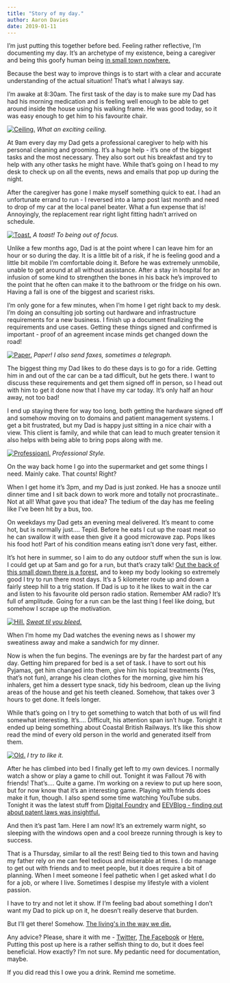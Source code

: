 ```yaml
---
title: "Story of my day."
author: Aaron Davies
date: 2019-01-11
---
```


I’m just putting this together before bed. Feeling rather reflective, I’m documenting my day. It’s an archetype of my existence, being a caregiver and being this goofy human being [in small town nowhere.](https://www.google.co.nz/maps/place/Levin/data=!4m2!3m1!1s0x6d40f3627c967d4d:0x500ef6143a2d9d0?ved=2ahUKEwjP4bj2oOPfAhWGYisKHRQUCaEQ8gEwDnoECAkQCA)

Because the best way to improve things is to start with a clear and accurate understanding of the actual situation! That’s what I always say.

I’m awake at 8:30am. The first task of the day is to make sure my Dad has had his morning medication and is feeling well enough to be able to get around inside the house using his walking frame. He was good today, so it was easy enough to get him to his favourite chair.

[![Ceiling.](../../media/images/blog/roof.jpg)](/assets/static/src/media/images/blog/roof.jpg)
_What an exciting ceiling._

At 9am every day my Dad gets a professional caregiver to help with his personal cleaning and grooming. It’s a huge help - it’s one of the biggest tasks and the most necessary. They also sort out his breakfast and try to help with any other tasks he might have. While that’s going on I head to my desk to check up on all the events, news and emails that pop up during the night.

After the caregiver has gone I make myself something quick to eat. I had an unfortunate errand to run - I reversed into a lamp post last month and need to drop of my car at the local panel beater. What a fun expense that is! Annoyingly, the replacement rear right light fitting hadn’t arrived on schedule.

[![Toast.](../../media/images/blog/PB.jpg)](/assets/static/src/media/images/blog/PB.jpg)
_A toast! To being out of focus._

Unlike a few months ago, Dad is at the point where I can leave him for an hour or so during the day. It is a little bit of a risk, if he is feeling good and a little bit mobile I’m comfortable doing it. Before he was extremely unmobile, unable to get around at all without assistance. After a stay in hospital for an infusion of some kind to strengthen the bones in his back he’s improved to the point that he often can make it to the bathroom or the fridge on his own. Having a fall is one of the biggest and scariest risks.

I’m only gone for a few minutes, when I’m home I get right back to my desk. I’m doing an consulting job sorting out hardware and infrastructure requirements for a new business. I finish up a document finalizing the requirements and use cases. Getting these things signed and confirmed is important - proof of an agreement incase minds get changed down the road!

[![Paper.](../../media/images/blog/PB2.jpg)](/assets/static/src/media/images/blog/PB2.jpg)
_Paper! I also send faxes, sometimes a telegraph._

The biggest thing my Dad likes to do these days is to go for a ride. Getting him in and out of the car can be a tad difficult, but he gets there. I want to discuss these requirements and get them signed off in person, so I head out with him to get it done now that I have my car today. It’s only half an hour away, not too bad!

I end up staying there for way too long, both getting the hardware signed off and somehow moving on to domains and patient management systems. I get a bit frustrated, but my Dad is happy just sitting in a nice chair with a view. This client is family, and while that can lead to much greater tension it also helps with being able to bring pops along with me.

[![Professioanl.](../../media/images/blog/PB3.jpg)](/assets/static/src/media/images/blog/PB3.jpg)
_Professional Style._

On the way back home I go into the supermarket and get some things I need. Mainly cake. That counts! Right?

When I get home it’s 3pm, and my Dad is just zonked. He has a snooze until dinner time and I sit back down to work more and totally not procrastinate.. Not at all! What gave you that idea? The tedium of the day has me feeling like I’ve been hit by a bus, too.

On weekdays my Dad gets an evening meal delivered. It’s meant to come hot, but is normally just…. Tepid. Before he eats I cut up the roast meat so he can swallow it with ease then give it a good microwave zap. Pops likes his food hot! Part of his condition means eating isn’t done very fast, either.

It’s hot here in summer, so I aim to do any outdoor stuff when the sun is low. I could get up at 5am and go for a run, but that’s crazy talk! [Out the back of this small down there is a forest](https://www.horowhenua.govt.nz/Places-Events/Cycle-Tracks-Walking-Trails/Trig-Walkway), and to keep my body looking so extremely good I try to run there most days. It’s a 5 kilometer route up and down a fairly steep hill to a trig station. If Dad is up to it he likes to wait in the car and listen to his favourite old person radio station. Remember AM radio? It’s full of amplitude. Going for a run can be the last thing I feel like doing, but somehow I scrape up the motivation.

[![Hill.](../../media/images/blog/hill.jpg)](/assets/static/src/media/images/blog/hill.jpg)
_[Sweat til you bleed.](https://www.youtube.com/watch?v=LaTGrV58wec)_

When I’m home my Dad watches the evening news as I shower my sweatiness away and make a sandwich for my dinner.

Now is when the fun begins. The evenings are by far the hardest part of any day. Getting him prepared for bed is a set of task. I have to sort out his Pyjamas, get him changed into them, give him his topical treatments (Yes, that’s not fun), arrange his clean clothes for the morning, give him his inhalers, get him a dessert type snack, tidy his bedroom, clean up the living areas of the house and get his teeth cleaned. Somehow, that takes over 3 hours to get done. It feels longer.

While that’s going on I try to get something to watch that both of us will find somewhat interesting. It’s…. Difficult, his attention span isn’t huge. Tonight it ended up being something about Coastal British Railways. It’s like this show read the mind of every old person in the world and generated itself from them.

[![Old.](../../media/images/blog/PB4.jpg)](/assets/static/src/media/images/blog/PB4.jpg)
_I try to like it._

After he has climbed into bed I finally get left to my own devices. I normally watch a show or play a game to chill out. Tonight it was Fallout 76 with friends! That’s…. Quite a game. I’m working on a review to put up here soon, but for now know that it’s an interesting game. Playing with friends does make it fun, though. I also spend some time watching YouTube subs. Tonight it was the latest stuff from [Digital Foundry](https://www.youtube.com/user/DigitalFoundry) and [EEVBlog - finding out about patent laws was insightful.](https://www.youtube.com/watch?v=Nes0MnoeRtg)

And then it’s past 1am. Here I am now! It’s an extremely warm night, so sleeping with the windows open and a cool breeze running through is key to success.

That is a Thursday, similar to all the rest! Being tied to this town and having my father rely on me can feel tedious and miserable at times. I do manage to get out with friends and to meet people, but it does require a bit of planning. When I meet someone I feel pathetic when I get asked what I do for a job, or where I live. Sometimes I despise my lifestyle with a violent passion.

I have to try and not let it show. If I’m feeling bad about something I don’t want my Dad to pick up on it, he doesn’t really deserve that burden.

But I’ll get there! Somehow. [The living's in the way we die.](https://www.youtube.com/watch?v=de2rBeWNgFo)

Any advice? Please, share it with me - [Twitter](https://twitter.com/aaronights), [The Facebook](https://www.facebook.com/aaronights) or [Here.](mailto:aaronights@gmail.com) Putting this post up here is a rather selfish thing to do, but it does feel beneficial. How exactly? I’m not sure. My pedantic need for documentation, maybe.

If you did read this I owe you a drink. Remind me sometime.

